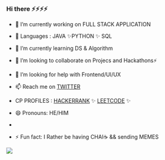 ### Hi there ⚡⚡⚡⚡


- 🔭 I’m currently working on FULL STACK APPLICATION 
- 🧏 Languages : JAVA ✨PYTHON  ✨ SQL
- 🌱 I’m currently learning DS & Algorithm 
- 👯 I’m looking to collaborate on Projecs and Hackathons⚡
- 🤔 I’m looking for help with Frontend/UI/UX

- 📫 Reach me on [TWITTER](https://twitter.com/SARTHAKNERD)

-  CP PROFILES :
[HACKERRANK](https://www.hackerrank.com/sarthaknerd) ✨
[LEETCODE](https://leetcode.com/sarthakwithranjan/) ✨
 
- 😄 Pronouns: HE/HIM 
- 
- ⚡ Fun fact: I Rather be having CHAI☕ && sending MEMES 

<img src ="https://github-readme-stats.vercel.app/api?username=SARTHAKNERD&&show_icons=true&title_color=ffffff&icon_color=bb2acf&text_color=daf7dc&bg_color=151515">
